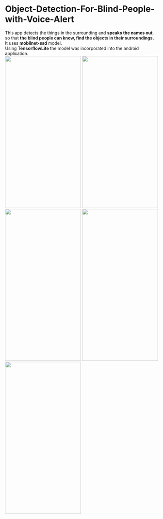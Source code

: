 # Object-Detection-For-Blind-People-with-Voice-Alert
This app detects the things in the surrounding and **speaks the names out**, so that **the blind people can know, find the objects in their surroundings.**  
It uses **mobilnet-ssd** model.  
Using **TensorflowLite** the model was incorporated into the android application.  
<img src="https://github.com/Avadhesh817/Object-Detection-For-Blind-People-with-Voice-Alert/assets/95118796/b5656e92-99ea-48a7-ad43-414b8c8083f0" width="250" height="500">
<img src="https://github.com/Avadhesh817/Object-Detection-For-Blind-People-with-Voice-Alert/assets/95118796/e563d230-5d15-4d33-b0ea-741f208d6c69" width="250" height="500">
<img src="https://github.com/Avadhesh817/Object-Detection-For-Blind-People-with-Voice-Alert/assets/95118796/b1be9357-913e-40fe-bc94-63c4207f0dae" width="250" height="500">
<img src="https://github.com/Avadhesh817/Object-Detection-For-Blind-People-with-Voice-Alert/assets/95118796/b5656e92-99ea-48a7-ad43-414b8c8083f0" width="250" height="500">
<img src="https://github.com/Avadhesh817/Object-Detection-For-Blind-People-with-Voice-Alert/assets/95118796/4e04f87d-eaf1-4d19-99ab-5a984097986f" width="250" height="500">
